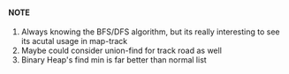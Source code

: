 

#### NOTE


1. Always knowing the BFS/DFS algorithm, but its really interesting to see its acutal usage in map-track
2. Maybe could consider union-find for track road as well
3. Binary Heap's find min is far better than normal list
